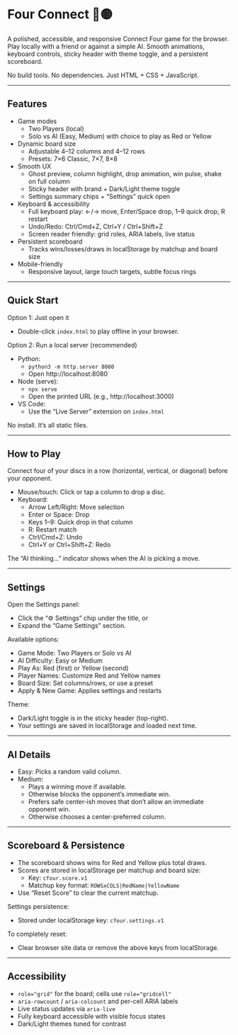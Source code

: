 # Four Connect 🔴🟡

A polished, accessible, and responsive Connect Four game for the browser. Play locally with a friend or against a simple AI. Smooth animations, keyboard controls, sticky header with theme toggle, and a persistent scoreboard.

No build tools. No dependencies. Just HTML + CSS + JavaScript.

---

## Features

- Game modes
  - Two Players (local)
  - Solo vs AI (Easy, Medium) with choice to play as Red or Yellow
- Dynamic board size
  - Adjustable 4–12 columns and 4–12 rows
  - Presets: 7×6 Classic, 7×7, 8×8
- Smooth UX
  - Ghost preview, column highlight, drop animation, win pulse, shake on full column
  - Sticky header with brand + Dark/Light theme toggle
  - Settings summary chips + “Settings” quick open
- Keyboard & accessibility
  - Full keyboard play: ←/→ move, Enter/Space drop, 1–9 quick drop, R restart
  - Undo/Redo: Ctrl/Cmd+Z, Ctrl+Y / Ctrl+Shift+Z
  - Screen reader friendly: grid roles, ARIA labels, live status
- Persistent scoreboard
  - Tracks wins/losses/draws in localStorage by matchup and board size
- Mobile-friendly
  - Responsive layout, large touch targets, subtle focus rings

---

## Quick Start

Option 1: Just open it
- Double-click `index.html` to play offline in your browser.

Option 2: Run a local server (recommended)
- Python:
  - `python3 -m http.server 8080`
  - Open http://localhost:8080
- Node (serve):
  - `npx serve`
  - Open the printed URL (e.g., http://localhost:3000)
- VS Code:
  - Use the “Live Server” extension on `index.html`

No install. It’s all static files.

---

## How to Play

Connect four of your discs in a row (horizontal, vertical, or diagonal) before your opponent.

- Mouse/touch: Click or tap a column to drop a disc.
- Keyboard:
  - Arrow Left/Right: Move selection
  - Enter or Space: Drop
  - Keys 1–9: Quick drop in that column
  - R: Restart match
  - Ctrl/Cmd+Z: Undo
  - Ctrl+Y or Ctrl+Shift+Z: Redo

The “AI thinking…” indicator shows when the AI is picking a move.

---

## Settings

Open the Settings panel:
- Click the “⚙️ Settings” chip under the title, or
- Expand the “Game Settings” section.

Available options:
- Game Mode: Two Players or Solo vs AI
- AI Difficulty: Easy or Medium
- Play As: Red (first) or Yellow (second)
- Player Names: Customize Red and Yellow names
- Board Size: Set columns/rows, or use a preset
- Apply & New Game: Applies settings and restarts

Theme:
- Dark/Light toggle is in the sticky header (top-right).
- Your settings are saved in localStorage and loaded next time.

---

## AI Details

- Easy: Picks a random valid column.
- Medium:
  - Plays a winning move if available.
  - Otherwise blocks the opponent’s immediate win.
  - Prefers safe center-ish moves that don’t allow an immediate opponent win.
  - Otherwise chooses a center-preferred column.

---

## Scoreboard & Persistence

- The scoreboard shows wins for Red and Yellow plus total draws.
- Scores are stored in localStorage per matchup and board size:
  - Key: `cfour.score.v1`
  - Matchup key format: `ROWSxCOLS|RedName|YellowName`
- Use “Reset Score” to clear the current matchup.

Settings persistence:
- Stored under localStorage key: `cfour.settings.v1`

To completely reset:
- Clear browser site data or remove the above keys from localStorage.

---

## Accessibility

- `role="grid"` for the board; cells use `role="gridcell"`
- `aria-rowcount` / `aria-colcount` and per-cell ARIA labels
- Live status updates via `aria-live`
- Fully keyboard accessible with visible focus states
- Dark/Light themes tuned for contrast
